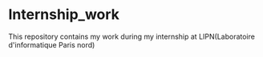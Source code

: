 # Internship_work
This repository contains my work during my internship at LIPN(Laboratoire d'informatique Paris nord)

